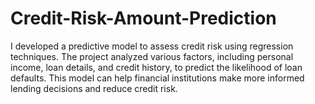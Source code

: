 # Credit-Risk-Amount-Prediction
I developed a predictive model to assess credit risk using regression techniques. The project analyzed various factors, including personal income, loan details, and credit history, to predict the likelihood of loan defaults. This model can help financial institutions make more informed lending decisions and reduce credit risk.
